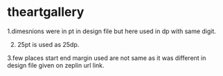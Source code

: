 # theartgallery

1.dimesnions were in pt in design file but here used in dp with same digit.


2. 25pt is used as 25dp.


3.few places start end margin used are not same as it was different in design file given on zeplin url link.
